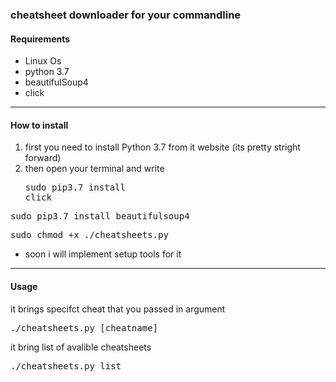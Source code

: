 ### cheatsheet downloader for your commandline
#### Requirements
- Linux Os
- python 3.7
- beautifulSoup4
- click
____
#### How to install 
1. first you need to install Python 3.7 from it website (its pretty stright forward)
2. then open your terminal and write <pre>sudo pip3.7 install click</pre>
 <pre>sudo pip3.7 install beautifulsoup4</pre>
 <pre>sudo chmod +x ./cheatsheets.py</pre>

* soon i will implement setup tools for it
----
#### Usage
 
 it brings specifct cheat that you passed in argument
 <br>
<pre>./cheatsheets.py [cheatname] </pre>

it bring list of avalible cheatsheets
<br>
<pre>./cheatsheets.py list </pre>
